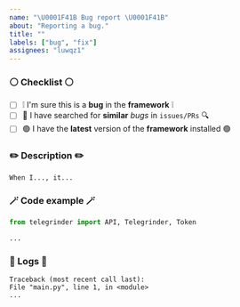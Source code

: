 ```yaml
---
name: "\U0001F41B Bug report \U0001F41B"
about: "Reporting a bug."
title: ""
labels: ["bug", "fix"]
assignees: "luwqz1"
---
```


### ⚪️ Checklist ⚪️
* [ ] ❕ I'm sure this is a **bug** in the **framework** ❕
* [ ] 🔎 I have searched for **similar** *bugs* in `issues/PRs` 🔍
* [ ] 🟢 I have the **latest** version of the **framework** installed 🟢

### ✏️ Description ✏️
<!-- Describe the bug -->
`When I..., it...`

### 🪄 Code example 🪄
<!--  Provide a minimal reproducible example -->
```python
from telegrinder import API, Telegrinder, Token

...
```

### 📝 Logs 📝
<!-- Provide logs if available -->
```
Traceback (most recent call last):
File "main.py", line 1, in <module>
...
```